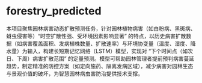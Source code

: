 # forestry_predicted
本项目聚焦园林病害动态扩散预测任务，针对园林植物病害（如白粉病、黑斑病、蚜虫侵害等）“时空扩散性强、受环境因素影响显著” 的特点，以历史病害扩散数据（如病害覆盖面积、发病植株数量、扩散速率）与环境协变量（温度、湿度、降水量）为输入，构建长短期记忆网络（LSTM）模型，实现对 “下个时间点（如次日、下周）病害扩散范围” 的定量预测。模型可帮助园林管理者提前预判病害蔓延趋势，制定精准的防控方案（如定向施药、隔离发病区域），减少病害对园林生态与景观价值的破坏，为智慧园林病虫害防治提供技术支撑。
